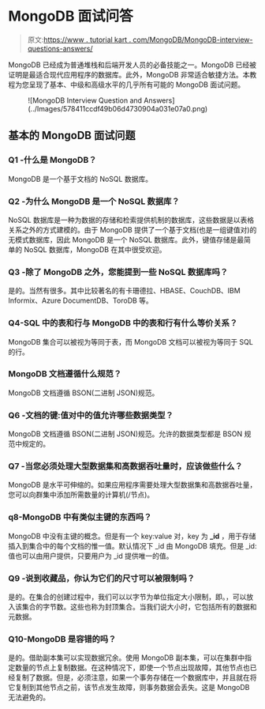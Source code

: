 # MongoDB 面试问答

> 原文:[https://www . tutorial kart . com/MongoDB/MongoDB-interview-questions-answers/](https://www.tutorialkart.com/mongodb/mongodb-interview-questions-answers/)

MongoDB 已经成为普通堆栈和后端开发人员的必备技能之一。MongoDB 已经被证明是最适合现代应用程序的数据库。此外，MongoDB 非常适合敏捷方法。本教程为您呈现了基本、中级和高级水平的几乎所有可能的 MongoDB 面试问题。

<figure class="aligncenter">![MongoDB Interview Question and Answers](../Images/578411ccdf49b06d4730904a031e07a0.png)</figure>

## 基本的 MongoDB 面试问题

### Q1 -什么是 MongoDB？

MongoDB 是一个基于文档的 NoSQL 数据库。

### Q2 -为什么 MongoDB 是一个 NoSQL 数据库？

NoSQL 数据库是一种为数据的存储和检索提供机制的数据库，这些数据是以表格关系之外的方式建模的。由于 MongoDB 提供了一个基于文档(也是一组键值对)的无模式数据库，因此 MongoDB 是一个 NoSQL 数据库。此外，键值存储是最简单的 NoSQL 数据库，MongoDB 在其中很受欢迎。

### Q3 -除了 MongoDB 之外，您能提到一些 NoSQL 数据库吗？

是的。当然有很多。其中比较著名的有卡珊德拉、HBASE、CouchDB、IBM Informix、Azure DocumentDB、ToroDB 等。

### Q4-SQL 中的表和行与 MongoDB 中的表和行有什么等价关系？

MongoDB 集合可以被视为等同于表，而 MongoDB 文档可以被视为等同于 SQL 的行。

### MongoDB 文档遵循什么规范？

MongoDB 文档遵循 BSON(二进制 JSON)规范。

### Q6 -文档的键:值对中的值允许哪些数据类型？

MongoDB 文档遵循 BSON(二进制 JSON)规范。允许的数据类型都是 BSON 规范中规定的。

### Q7 -当您必须处理大型数据集和高数据吞吐量时，应该做些什么？

MongoDB 是水平可伸缩的。如果应用程序需要处理大型数据集和高数据吞吐量，您可以向群集中添加所需数量的计算机(/节点)。

### q8-MongoDB 中有类似主键的东西吗？

MongoDB 中没有主键的概念。但是有一个 key:value 对，key 为 **_id** ，用于存储插入到集合中的每个文档的惟一值。默认情况下 _id 由 MongoDB 填充。但是 _id:值也可以由用户提供，只要用户为 _id 提供唯一的值。

### Q9 -说到收藏品，你认为它们的尺寸可以被限制吗？

是的。在集合的创建过程中，我们可以以字节为单位指定大小限制，即。，可以放入该集合的字节数。这些也称为封顶集合。当我们说大小时，它包括所有的数据和元数据。

### Q10-MongoDB 是容错的吗？

是的。借助副本集可以实现数据冗余。使用 MongoDB 副本集，可以在集群中指定数量的节点上复制数据。在这种情况下，即使一个节点出现故障，其他节点也已经复制了数据。但是，必须注意，如果一个事务存储在一个数据库中，并且就在将它复制到其他节点之前，该节点发生故障，则事务数据会丢失。这是 MongoDB 无法避免的。